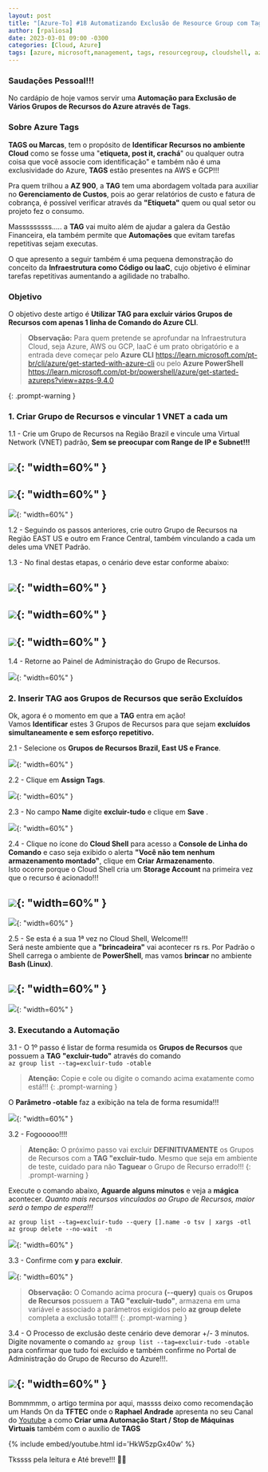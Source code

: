 ```yaml
---
layout: post
title: "[Azure-To] #18 Automatizando Exclusão de Resource Group com Tags [Portal]"
author: [rpaliosa]
date: 2023-03-01 09:00 -0300
categories: [Cloud, Azure]
tags: [azure, microsoft,management, tags, resourcegroup, cloudshell, azurecli, az104]
---
```


### Saudações Pessoal!!!

No cardápio de hoje vamos servir uma **Automação para Exclusão de Vários Grupos de Recursos do Azure através de Tags**.

### **Sobre Azure Tags**

**TAGS ou Marcas**, tem o propósito de **Identificar Recursos no ambiente Cloud** como se fosse uma "**etiqueta, post it, crachá**" ou qualquer outra coisa que você associe com identificação" e também não é uma exclusividade do Azure, **TAGS** estão presentes na AWS e GCP!!!

Pra quem trilhou a **AZ 900**, a **TAG** tem uma abordagem voltada para auxiliar no **Gerenciamento de Custos**, pois ao gerar relatórios de custo e fatura de cobrança, é possível verificar através da **"Etiqueta"** quem ou qual setor ou projeto fez o consumo. 

Masssssssss..... a **TAG** vai muito além de ajudar a galera da Gestão Financeira, ela também permite que **Automações** que evitam tarefas repetitivas sejam executas.

O que apresento a seguir também é uma pequena demonstração do conceito da **Infraestrutura como Código ou IaaC**, cujo objetivo é eliminar tarefas repetitivas aumentando a agilidade no trabalho.

### **Objetivo**

O objetivo deste artigo é **Utilizar TAG para excluir vários Grupos de Recursos com apenas 1 linha de Comando do Azure CLI**.

>**Observação:** Para quem pretende se aprofundar na Infraestrutura Cloud, seja Azure, AWS ou GCP, IaaC é um prato obrigatório e a entrada deve começar pelo **Azure CLI** 
<a href="https://learn.microsoft.com/pt-br/cli/azure/get-started-with-azure-cli" target="_blank">https://learn.microsoft.com/pt-br/cli/azure/get-started-with-azure-cli</a> ou pelo **Azure PowerShell** <a href="https://learn.microsoft.com/pt-br/powershell/azure/get-started-azureps?view=azps-9.4.0" target="_blank">https://learn.microsoft.com/pt-br/powershell/azure/get-started-azureps?view=azps-9.4.0</a>

{: .prompt-warning }

### **1. Criar Grupo de Recursos e vincular 1 VNET a cada um**

1.1 - Crie um Grupo de Recursos na Região Brazil e vincule uma Virtual Network (VNET) padrão, **Sem se preocupar com Range de IP e Subnet!!!**  

![](/assets/img/61/azure-to-18-tag1.png){: "width=60%" }
---
![](/assets/img/61/azure-to-18-tag2.png){: "width=60%" }
---
![](/assets/img/61/azure-to-18-tag3.png){: "width=60%" }


1.2 - Seguindo os passos anteriores, crie outro Grupo de Recursos na Região EAST US e outro em France Central, também vinculando a cada um deles uma VNET Padrão.

1.3 - No final destas etapas, o cenário deve estar conforme abaixo:

![](/assets/img/61/azure-to-18-tag4.png){: "width=60%" }
---
![](/assets/img/61/azure-to-18-tag5.png){: "width=60%" }
---
![](/assets/img/61/azure-to-18-tag6.png){: "width=60%" }
---

1.4 - Retorne ao Painel de Administração do Grupo de Recursos.

![](/assets/img/61/azure-to-18-tag7.png){: "width=60%" }

### **2. Inserir TAG aos Grupos de Recursos que serão Excluídos**

Ok, agora é o momento em que a **TAG** entra em ação!<br>
Vamos **Identificar** estes 3 Grupos de Recursos para que sejam **excluídos simultaneamente e sem esforço repetitivo.**

2.1 - Selecione os **Grupos de Recursos Brazil, East US e France**.

![](/assets/img/61/azure-to-18-tag8.png){: "width=60%" }

2.2 - Clique em **Assign Tags**.

![](/assets/img/61/azure-to-18-tag9.png){: "width=60%" }

2.3 - No campo **Name** digite **excluir-tudo** e clique em **Save** .

![](/assets/img/61/azure-to-18-tag10.png){: "width=60%" }

2.4 - Clique no ícone do **Cloud Shell** para acesso a **Console de Linha do Comando** e caso seja exibido o alerta **"Você não tem nenhum armazenamento montado"**, clique em **Criar Armazenamento**. <br>
Isto ocorre porque o Cloud Shell cria um **Storage Account** na primeira vez que o recurso é acionado!!!

![](/assets/img/61/azure-to-18-tag11.png){: "width=60%" }
---
![](/assets/img/61/azure-to-18-tag12.png){: "width=60%" }

2.5 - Se esta é a sua 1ª vez no Cloud Shell, Welcome!!!<br>
Será neste ambiente que a **"brincadeira"** vai acontecer rs rs. Por Padrão o Shell carrega o ambiente de **PowerShell**, mas vamos **brincar** no ambiente **Bash (Linux)**.

![](/assets/img/61/azure-to-18-tag13.png){: "width=60%" }
---
![](/assets/img/61/azure-to-18-tag14.png){: "width=60%" }

### **3. Executando a Automação**

3.1 - O 1º passo é listar de forma resumida os **Grupos de Recursos**  que possuem a **TAG** **"excluir-tudo"** através do comando <br>
```az group list --tag=excluir-tudo -otable```

>**Atenção:** Copie e cole ou digite o comando acima exatamente como está!!!
{: .prompt-warning }

O **Parâmetro -otable** faz a exibição na tela de forma resumida!!!

![](/assets/img/61/azure-to-18-tag15.png){: "width=60%" }


3.2 - Fogooooo!!!!

>**Atenção:** O próximo passo vai excluir **DEFINITIVAMENTE**  os Grupos de Recursos com a **TAG "excluir-tudo**. Mesmo que seja em ambiente de teste, cuidado para não **Taguear** o Grupo de Recurso errado!!! 
{: .prompt-warning }

Execute o comando abaixo, **Aguarde alguns minutos** e veja a **mágica** acontecer. 
*Quanto mais recursos vinculados ao Grupo de Recursos, maior será o tempo de espera!!!*

```
az group list --tag=excluir-tudo --query [].name -o tsv | xargs -otl az group delete --no-wait  -n
```

![](/assets/img/61/azure-to-18-tag16.png){: "width=60%" }

3.3 - Confirme com **y** para **excluir**.

![](/assets/img/61/azure-to-18-tag17.png){: "width=60%" }

>**Observação:** O Comando acima procura **(--query)** quais os **Grupos de Recursos** possuem a **TAG "excluir-tudo"**, armazena em uma variável e associado a parâmetros exigidos pelo **az group delete** completa a exclusão total!!!
{: .prompt-warning }

3.4 - O Processo de exclusão deste cenário deve demorar +/- 3 minutos. <br>
Digite novamente o comando 
```az group list --tag=excluir-tudo -otable``` para confirmar que tudo foi excluído e também confirme no Portal de Administração do Grupo de Recurso do Azure!!!.

![](/assets/img/61/azure-to-18-tag18.png){: "width=60%" }
---

Bommmmm, o artigo termina por aqui, massss deixo como recomendação um Hands On da **TFTEC** onde o **Raphael Andrade** apresenta no seu Canal do <a href="https://www.youtube.com/watch?v=HkW5zpGx40w" target="_blank">Youtube</a>  a como **Criar uma Automação Start / Stop de Máquinas Virtuais** também com o auxílio de **TAGS** 
 
{% include embed/youtube.html id='HkW5zpGx40w' %}

Tkssss pela leitura e Até breve!!! 🍻🚀 